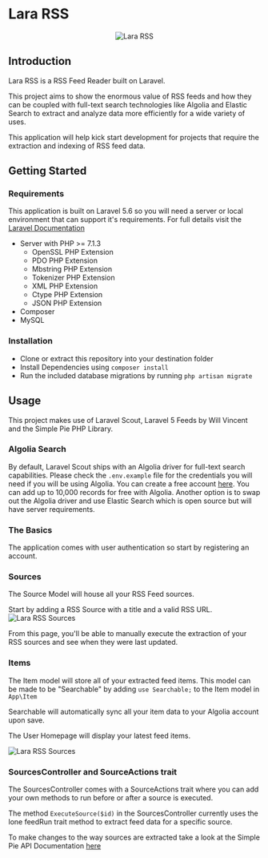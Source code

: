 # Lara RSS

<p align="center">
  <img src="http://harbind.com/images/Lara-RSS.png" alt="Lara RSS"/>
</p>


## Introduction

Lara RSS is a RSS Feed Reader built on Laravel. 

This project aims to show the enormous value of RSS feeds and how they can be coupled with full-text search technologies like Algolia and Elastic Search to extract and analyze data more efficiently for a wide variety of uses. 

This application will help kick start development for projects that require the extraction and indexing of RSS feed data. 


## Getting Started

### Requirements

This application is built on Laravel 5.6 so you will need a server or local environment that can support it's requirements. For full details visit the [Laravel Documentation](https://laravel.com/docs/5.6)

* Server with PHP >= 7.1.3
  - OpenSSL PHP Extension
  - PDO PHP Extension
  - Mbstring PHP Extension
  - Tokenizer PHP Extension
  - XML PHP Extension
  - Ctype PHP Extension
  - JSON PHP Extension
* Composer
* MySQL

### Installation

* Clone or extract this repository into your destination folder
* Install Dependencies using `composer install`
* Run the included database migrations by running `php artisan migrate`


## Usage

This project makes use of Laravel Scout, Laravel 5 Feeds by Will Vincent and the Simple Pie PHP Library. 

### Algolia Search

By default, Laravel Scout ships with an Algolia driver for full-text search capabilities. Please check the `.env.example` file for the credentials you will need if you will be using Algolia. You can create a free account [here](https://www.algolia.com/). You can add up to 10,000 records for free with Algolia. Another option is to swap out the Algolia driver and use Elastic Search which is open source but will have server requirements.

### The Basics

The application comes with user authentication so start by registering an account. 

### Sources
The Source Model will house all your RSS Feed sources.

Start by adding a RSS Source with a title and a valid RSS URL.
![Lara RSS Sources](http://harbind.com/img/LaraRSS-Sources1.png)

From this page, you'll be able to manually execute the extraction of your RSS sources and see when they were last updated. 


### Items
The Item model will store all of your extracted feed items. This model can be made to be "Searchable" by adding `use Searchable;` to the Item model in `App\Item`

Searchable will automatically sync all your item data to your Algolia account upon save.

The User Homepage will display your latest feed items. 

![Lara RSS Sources](http://harbind.com/img/LaraRSS-Home.png)


### SourcesController and SourceActions trait
The SourcesController comes with a SourceActions trait where you can add your own methods to run before or after a source is executed. 

The method `ExecuteSource($id)` in the SourcesController currently uses the lone feedRun trait method to extract feed data for a specific source.

To make changes to the way sources are extracted take a look at the Simple Pie API Documentation [here](http://simplepie.org/api/class-SimplePie_Item.html)


